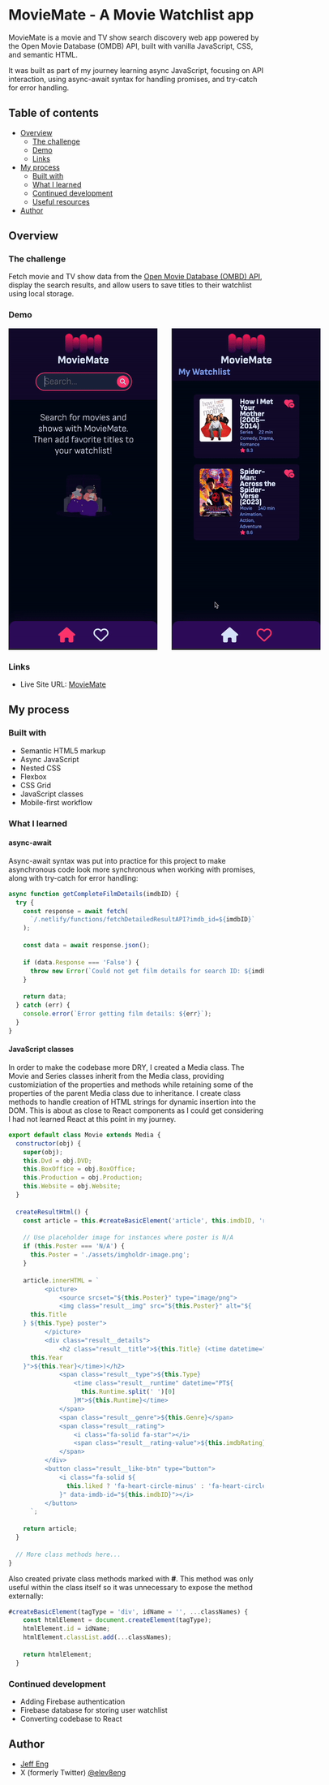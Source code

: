 # MovieMate - A Movie Watchlist app

MovieMate is a movie and TV show search discovery web app powered by the Open Movie Database (OMDB) API, built with vanilla JavaScript, CSS, and semantic HTML.

It was built as part of my journey learning async JavaScript, focusing on API interaction, using async-await syntax for handling promises, and try-catch for error handling.

## Table of contents

- [Overview](#overview)
  - [The challenge](#the-challenge)
  - [Demo](#demo)
  - [Links](#links)
- [My process](#my-process)
  - [Built with](#built-with)
  - [What I learned](#what-i-learned)
  - [Continued development](#continued-development)
  - [Useful resources](#useful-resources)
- [Author](#author)

## Overview

### The challenge

Fetch movie and TV show data from the [Open Movie Database (OMBD) API](https://www.omdbapi.com/), display the search results, and allow users to save titles to their watchlist using local storage.

### Demo

<div style="display: flex; gap: 2em;">
  <img src="./readme_assets/moviemate-search.gif" alt="Image 1" style="max-height: 650px; object-fit: contain;" />
  <img src="./readme_assets/moviemate-watchlist.gif" alt="Image 2" style="max-height: 650px; object-fit: contain;" />
</div>

### Links

- Live Site URL: [MovieMate](https://movie-mate-webapp.netlify.app/)

## My process

### Built with

- Semantic HTML5 markup
- Async JavaScript
- Nested CSS
- Flexbox
- CSS Grid
- JavaScript classes
- Mobile-first workflow

### What I learned

#### async-await

Async-await syntax was put into practice for this project to make asynchronous code look more synchronous when working with promises, along with try-catch for error handling:

```js
async function getCompleteFilmDetails(imdbID) {
  try {
    const response = await fetch(
      `/.netlify/functions/fetchDetailedResultAPI?imdb_id=${imdbID}`
    );

    const data = await response.json();

    if (data.Response === 'False') {
      throw new Error(`Could not get film details for search ID: ${imdbID}`);
    }

    return data;
  } catch (err) {
    console.error(`Error getting film details: ${err}`);
  }
}
```

#### JavaScript classes

In order to make the codebase more DRY, I created a Media class. The Movie and Series classes inherit from the Media class, providing customiziation of the properties and methods while retaining some of the properties of the parent Media class due to inheritance. I create class methods to handle creation of HTML strings for dynamic insertion into the DOM. This is about as close to React components as I could get considering I had not learned React at this point in my journey.

```js
export default class Movie extends Media {
  constructor(obj) {
    super(obj);
    this.Dvd = obj.DVD;
    this.BoxOffice = obj.BoxOffice;
    this.Production = obj.Production;
    this.Website = obj.Website;
  }

  createResultHtml() {
    const article = this.#createBasicElement('article', this.imdbID, 'result');

    // Use placeholder image for instances where poster is N/A
    if (this.Poster === 'N/A') {
      this.Poster = './assets/imgholdr-image.png';
    }

    article.innerHTML = `
          <picture>
              <source srcset="${this.Poster}" type="image/png">
              <img class="result__img" src="${this.Poster}" alt="${
      this.Title
    } ${this.Type} poster">
          </picture>
          <div class="result__details">
              <h2 class="result__title">${this.Title} (<time datetime="${
      this.Year
    }">${this.Year}</time>)</h2>
              <span class="result__type">${this.Type} 
                  <time class="result__runtime" datetime="PT${
                    this.Runtime.split(' ')[0]
                  }M">${this.Runtime}</time>
              </span>
              <span class="result__genre">${this.Genre}</span>
              <span class="result__rating">
                  <i class="fa-solid fa-star"></i>
                  <span class="result__rating-value">${this.imdbRating}</span>
              </span>
          </div>
          <button class="result__like-btn" type="button">
              <i class="fa-solid ${
                this.liked ? 'fa-heart-circle-minus' : 'fa-heart-circle-plus'
              }" data-imdb-id="${this.imdbID}"></i>
          </button>
      `;

    return article;
  }

  // More class methods here...
}
```

Also created private class methods marked with **#**. This method was only useful within the class itself so it was unnecessary to expose the method externally:

```js
#createBasicElement(tagType = 'div', idName = '', ...classNames) {
    const htmlElement = document.createElement(tagType);
    htmlElement.id = idName;
    htmlElement.classList.add(...classNames);

    return htmlElement;
  }
```

### Continued development

- Adding Firebase authentication
- Firebase database for storing user watchlist
- Converting codebase to React

## Author

- [Jeff Eng](https://www.jeffeng.com)
- X (formerly Twitter) [@elev8eng](https://x.com/elev8eng)
